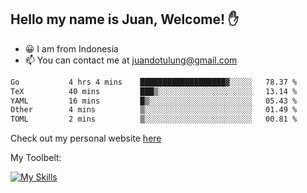 ## Hello my name is Juan, Welcome! ✋

- 😀 I am from Indonesia
- 📫 You can contact me at juandotulung@gmail.com

<!--START_SECTION:waka-->

```txt
Go           4 hrs 4 mins    ███████████████████▓░░░░░   78.37 %
TeX          40 mins         ███▒░░░░░░░░░░░░░░░░░░░░░   13.14 %
YAML         16 mins         █▒░░░░░░░░░░░░░░░░░░░░░░░   05.43 %
Other        4 mins          ▒░░░░░░░░░░░░░░░░░░░░░░░░   01.49 %
TOML         2 mins          ▒░░░░░░░░░░░░░░░░░░░░░░░░   00.81 %
```

<!--END_SECTION:waka-->

Check out my personal website [here](https://juanchristian.com)

My Toolbelt:

[![My Skills](https://skillicons.dev/icons?i=go,js,ts,nodejs,react,nextjs,python,php,laravel,aws,bash,linux,postgres,mysql,redis,mongodb,docker)](https://skillicons.dev)

